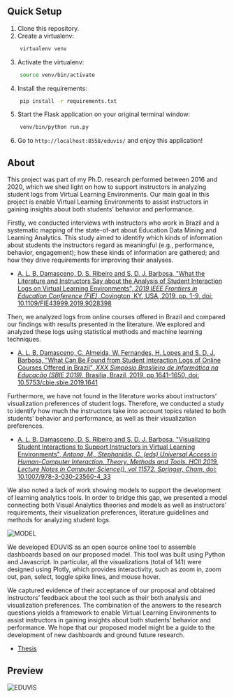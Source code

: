 Quick Setup
-----------

1. Clone this repository.
2. Create a virtualenv:
````bash
    virtualenv venv
````
3. Activate the virtualenv:
````bash
    source venv/bin/activate
````
4. Install the requirements:
````bash
    pip install -r requirements.txt
````
5. Start the Flask application on your original terminal window:
````bash
    venv/bin/python run.py
````
6. Go to `http://localhost:8558/eduvis/` and enjoy this application!

About
-----------

This project was part of my Ph.D. research performed between 2016 and 2020, which we shed light on how to support instructors in analyzing student logs from Virtual Learning Environments. Our main goal in this project is enable Virtual Learning Environments to assist instructors in gaining insights about both students’ behavior and performance.

Firstly, we conducted interviews with instructors who work in Brazil and a systematic mapping of the state-of-art about Education Data Mining and Learning Analytics. This study aimed to identify which kinds of information about students the instructors regard as meaningful (e.g., performance, behavior, engagement); how these kinds of information are gathered; and how they drive requirements for improving their analyses.

- [A. L. B. Damasceno, D. S. Ribeiro and S. D. J. Barbosa, "What the Literature and Instructors Say about the Analysis of Student Interaction Logs on Virtual Learning Environments", *2019 IEEE Frontiers in Education Conference (FIE)*, Covington, KY, USA, 2019, pp. 1-9, doi: 10.1109/FIE43999.2019.9028398](https://ieeexplore.ieee.org/document/9028398)

Then, we analyzed logs from online courses offered in Brazil and compared our findings with results presented in the literature. We explored and analyzed these logs using statistical methods and machine learning techniques.

- [A. L. B. Damasceno, C. Almeida, W. Fernandes, H. Lopes and S. D. J. Barbosa, "What Can Be Found from Student
Interaction Logs of Online Courses Offered in Brazil", *XXX Simpósio Brasileiro de Informática na Educação (SBIE 2019)*, Brasilia, Brazil, 2019, pp 1641–1650, doi: 10.5753/cbie.sbie.2019.1641](https://www.researchgate.net/publication/335840428_What_Can_Be_Found_from_Student_Interaction_Logs_of_Online_Courses_Offered_in_Brazil)

Furthermore, we have not found in the literature works about instructors’ visualization preferences of student logs. Therefore, we conducted a study to identify how much the instructors take into account topics related to both students’ behavior and performance, as well as their visualization preferences.

- [A. L. B. Damasceno, D. S. Ribeiro and S. D. J. Barbosa, "Visualizing Student Interactions to Support Instructors in Virtual Learning Environments", *Antona, M., Stephanidis, C. (eds) Universal Access in Human-Computer Interaction. Theory, Methods and Tools. HCII 2019. Lecture Notes in Computer Science(), vol 11572. Springer, Cham*, doi: 10.1007/978-3-030-23560-4_33](https://link.springer.com/chapter/10.1007/978-3-030-23560-4_33)

We also noted a lack of work showing models to support the development of learning analytics tools. In order to bridge this gap, we presented a model connecting both Visual Analytics theories and models as well as instructors’ requirements, their visualization preferences, literature guidelines and methods for analyzing student logs.

![MODEL](https://andrelbd1.github.io/assets/img/projects/eduvis/model.png)

We developed EDUVIS as an open source online tool to assemble dashboards based on our proposed model. This tool was built using Python and Javascript. In particular, all the visualizations (total of 141) were designed using Plotly, which provides interactivity, such as zoom in, zoom out, pan, select, toggle spike lines, and mouse hover.

We captured evidence of their acceptance of our proposal and obtained instructors’ feedback about the tool such as their both analysis and visualization preferences. The combination of the answers to the research questions yields a framework to enable Virtual Learning Environments to assist instructors in gaining insights about both students’ behavior and performance. We hope that our proposed model might be a guide to the development of new dashboards and ground future research.

- [Thesis](https://doi.org/10.17771/PUCRio.acad.50335)

Preview
-----------
![EDUVIS](https://andrelbd1.github.io/assets/img/projects/eduvis/interface.png)